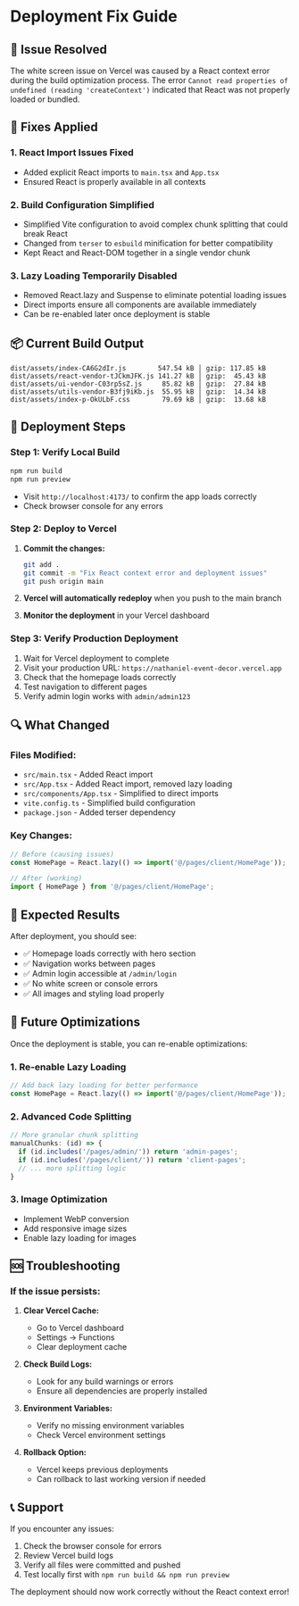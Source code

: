 # Deployment Fix Guide

## 🚨 Issue Resolved

The white screen issue on Vercel was caused by a React context error during the build optimization process. The error `Cannot read properties of undefined (reading 'createContext')` indicated that React was not properly loaded or bundled.

## 🔧 Fixes Applied

### 1. **React Import Issues Fixed**
- Added explicit React imports to `main.tsx` and `App.tsx`
- Ensured React is properly available in all contexts

### 2. **Build Configuration Simplified**
- Simplified Vite configuration to avoid complex chunk splitting that could break React
- Changed from `terser` to `esbuild` minification for better compatibility
- Kept React and React-DOM together in a single vendor chunk

### 3. **Lazy Loading Temporarily Disabled**
- Removed React.lazy and Suspense to eliminate potential loading issues
- Direct imports ensure all components are available immediately
- Can be re-enabled later once deployment is stable

## 📦 Current Build Output

```
dist/assets/index-CA6G2dIr.js        547.54 kB │ gzip: 117.85 kB
dist/assets/react-vendor-tJCkmJFK.js 141.27 kB │ gzip:  45.43 kB
dist/assets/ui-vendor-C03rp5sZ.js     85.82 kB │ gzip:  27.84 kB
dist/assets/utils-vendor-B3fj9iKb.js  55.95 kB │ gzip:  14.34 kB
dist/assets/index-p-OkULbF.css        79.69 kB │ gzip:  13.68 kB
```

## 🚀 Deployment Steps

### Step 1: Verify Local Build
```bash
npm run build
npm run preview
```
- Visit `http://localhost:4173/` to confirm the app loads correctly
- Check browser console for any errors

### Step 2: Deploy to Vercel
1. **Commit the changes:**
   ```bash
   git add .
   git commit -m "Fix React context error and deployment issues"
   git push origin main
   ```

2. **Vercel will automatically redeploy** when you push to the main branch

3. **Monitor the deployment** in your Vercel dashboard

### Step 3: Verify Production Deployment
1. Wait for Vercel deployment to complete
2. Visit your production URL: `https://nathaniel-event-decor.vercel.app`
3. Check that the homepage loads correctly
4. Test navigation to different pages
5. Verify admin login works with `admin/admin123`

## 🔍 What Changed

### Files Modified:
- `src/main.tsx` - Added React import
- `src/App.tsx` - Added React import, removed lazy loading
- `src/components/App.tsx` - Simplified to direct imports
- `vite.config.ts` - Simplified build configuration
- `package.json` - Added terser dependency

### Key Changes:
```typescript
// Before (causing issues)
const HomePage = React.lazy(() => import('@/pages/client/HomePage'));

// After (working)
import { HomePage } from '@/pages/client/HomePage';
```

## 🎯 Expected Results

After deployment, you should see:
- ✅ Homepage loads correctly with hero section
- ✅ Navigation works between pages
- ✅ Admin login accessible at `/admin/login`
- ✅ No white screen or console errors
- ✅ All images and styling load properly

## 🔄 Future Optimizations

Once the deployment is stable, you can re-enable optimizations:

### 1. **Re-enable Lazy Loading**
```typescript
// Add back lazy loading for better performance
const HomePage = React.lazy(() => import('@/pages/client/HomePage'));
```

### 2. **Advanced Code Splitting**
```typescript
// More granular chunk splitting
manualChunks: (id) => {
  if (id.includes('/pages/admin/')) return 'admin-pages';
  if (id.includes('/pages/client/')) return 'client-pages';
  // ... more splitting logic
}
```

### 3. **Image Optimization**
- Implement WebP conversion
- Add responsive image sizes
- Enable lazy loading for images

## 🆘 Troubleshooting

### If the issue persists:

1. **Clear Vercel Cache:**
   - Go to Vercel dashboard
   - Settings → Functions
   - Clear deployment cache

2. **Check Build Logs:**
   - Look for any build warnings or errors
   - Ensure all dependencies are properly installed

3. **Environment Variables:**
   - Verify no missing environment variables
   - Check Vercel environment settings

4. **Rollback Option:**
   - Vercel keeps previous deployments
   - Can rollback to last working version if needed

## 📞 Support

If you encounter any issues:
1. Check the browser console for errors
2. Review Vercel build logs
3. Verify all files were committed and pushed
4. Test locally first with `npm run build && npm run preview`

The deployment should now work correctly without the React context error!
